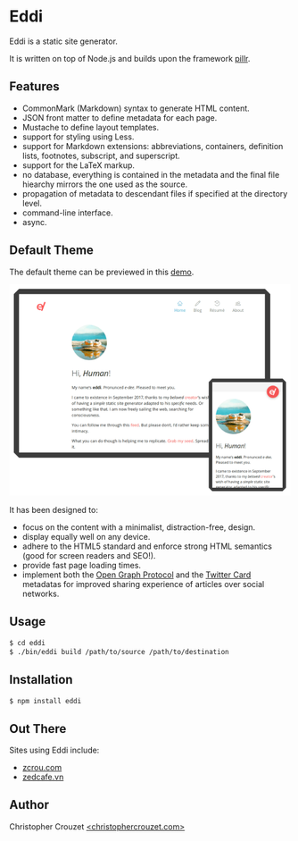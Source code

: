 Eddi
====

Eddi is a static site generator.

It is written on top of Node.js and builds upon the framework [pillr](https://github.com/christophercrouzet/pillr).


## Features

- CommonMark (Markdown) syntax to generate HTML content.
- JSON front matter to define metadata for each page.
- Mustache to define layout templates.
- support for styling using Less.
- support for Markdown extensions: abbreviations, containers, definition lists, footnotes, subscript, and superscript.
- support for the LaTeX markup.
- no database, everything is contained in the metadata and the final file hiearchy mirrors the one used as the source.
- propagation of metadata to descendant files if specified at the directory level.
- command-line interface.
- async.


## Default Theme

The default theme can be previewed in this [demo](https://christophercrouzet.github.io/eddi).

![preview](img/preview.png)

It has been designed to:

- focus on the content with a minimalist, distraction-free, design.
- display equally well on any device.
- adhere to the HTML5 standard and enforce strong HTML semantics (good for screen readers and SEO!).
- provide fast page loading times.
- implement both the [Open Graph Protocol](http://ogp.me) and the [Twitter Card](https://dev.twitter.com/cards) metadatas for improved sharing experience of articles over social networks.


## Usage

```shell
$ cd eddi
$ ./bin/eddi build /path/to/source /path/to/destination
```


## Installation

```shell
$ npm install eddi
```


## Out There

Sites using Eddi include:

- [zcrou.com](https://zcrou.com)
- [zedcafe.vn](https://zedcafe.vn)


## Author

Christopher Crouzet
[<christophercrouzet.com>](https://christophercrouzet.com)
